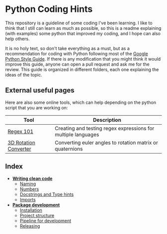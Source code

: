 # Python Coding Hints

This repository is a guideline of some coding I've been learning. 
I like to think that I still can learn as much as possible, so this is a readme explaining (with examples) some python that improved my coding, and I hope can also help others.

It is no holy text, so don't take everything as a must, but as a recommendation for coding with Python following most of the [Google Python Style Guide](https://google.github.io/styleguide/pyguide.html).
If there is any modification that you might think it would improve this guide, anyone can open a pull request and ask me for the review.
This guide is organized in different folders, each one explaining the ideas of the topic.

## External useful pages

Here are also some online tools, which can help depending on the python script that you are working on:

| **Tool**                                                                   | **Description**                                               |
|----------------------------------------------------------------------------|---------------------------------------------------------------| 
| [Regex 101](https://regex101.com/)                                         | Creating and testing regex expressions for multiple languages | 
| [3D Rotation Converter](https://www.andre-gaschler.com/rotationconverter/) | Converting euler angles to rotation matrix or quaternions     |

## Index

* [**Writing clean code**](docs/clean-code.md)
  * [Naming](docs/clean-code.md#naming)
  * [Numbers](docs/clean-code.md#numbers)
  * [Docstrings and Type hints](docs/clean-code.md#docstrings-and-type-hints)
  * [Imports](docs/clean-code.md#imports)
* [**Package development**](docs/package-development.md)
  * [Installation](docs/package-development.md#installation)
  * [Project structure](docs/package-development.md#project-structure)
  * [Pipeline for development](docs/package-development.md#pipeline-for-development)
  * [Releasing](docs/package-development.md#releasing)
